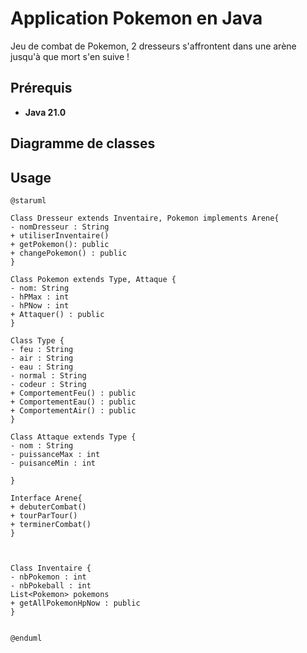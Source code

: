 # Application Pokemon en Java

Jeu de combat de Pokemon, 2 dresseurs s'affrontent dans une arène jusqu'à que mort s'en suive !


## Prérequis

- **Java 21.0**

## Diagramme de classes

## Usage


```plantuml
@staruml

Class Dresseur extends Inventaire, Pokemon implements Arene{
- nomDresseur : String
+ utiliserInventaire()
+ getPokemon(): public
+ changePokemon() : public
}

Class Pokemon extends Type, Attaque {
- nom: String
- hPMax : int
- hPNow : int
+ Attaquer() : public
}

Class Type {
- feu : String
- air : String
- eau : String
- normal : String
- codeur : String
+ ComportementFeu() : public
+ ComportementEau() : public
+ ComportementAir() : public
}

Class Attaque extends Type {
- nom : String
- puissanceMax : int
- puisanceMin : int

}

Interface Arene{
+ debuterCombat()
+ tourParTour()
+ terminerCombat() 
}



Class Inventaire {
- nbPokemon : int
- nbPokeball : int
List<Pokemon> pokemons
+ getAllPokemonHpNow : public
}


@enduml
```
